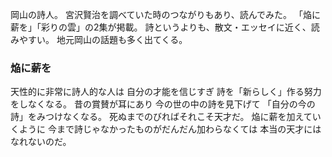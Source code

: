 

岡山の詩人。
宮沢賢治を調べていた時のつながりもあり、読んでみた。
「焔に薪を」「彩りの雲」の2集が掲載。
詩というよりも、散文・エッセイに近く、読みやすい。
地元岡山の話題も多く出てくる。

### 焔に薪を

天性的に非常に詩人的な人は
自分の才能を信じすぎ
詩を「新らしく」作る努力をしなくなる。
昔の賞賛が耳にあり
今の世の中の詩を見下げて
「自分の今の詩」をみつけなくなる。
死ぬまでのびればそれこそ天才だ。
焔に薪を加えていくように
今まで詩じゃなかったものがだんだん加わらなくては
本当の天才にはなれないのだ。
